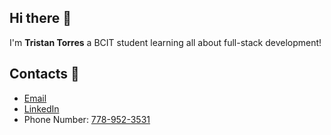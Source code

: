 ## Hi there 👋

I'm **Tristan Torres** a BCIT student learning all about full-stack development!

<!-- ## Interests 💻 -->

## Contacts 📨

- [Email](tristanjames3131@gmail.com)
- [LinkedIn](www.linkedin.com/in/tristan-james-torres)
- Phone Number: <ins>778-952-3531</ins>
